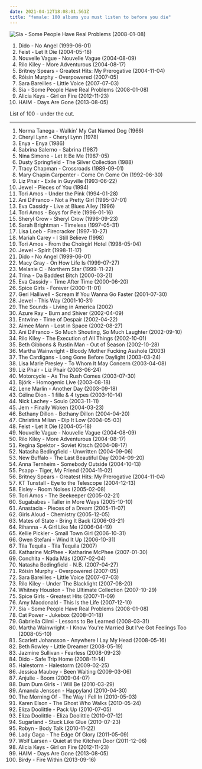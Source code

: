 ```yaml
---
date: 2021-04-12T18:08:01.561Z
title: "female: 100 albums you must listen to before you die"
---
```

![Sia - Some People Have Real Problems (2008-01-08)](http://coverartarchive.org/release/b5c33b49-39d8-4112-a195-3bf114decafb/28675957501-500.jpg "Sia - Some People Have Real Problems (2008-01-08)")
<ol class="albums">
<li data-cover="http://coverartarchive.org/release/7a9b4a0c-0888-4889-804b-eae4f6a2d4b5/7948199430-500.jpg" data-tags="pop, dido, female vocalists" role="button">Dido - No Angel (1999-06-01)</li>
<li data-cover="https://img.discogs.com/eU2kHxppsdd5tQ2SLv80GIxVNz8=/fit-in/600x600/filters:strip_icc():format(jpeg):mode_rgb():quality(90)/discogs-images/R-1006592-1520070252-6057.jpeg.jpg" data-tags="female vocalists, indie" role="button">Feist - Let It Die (2004-05-18)</li>
<li data-cover="http://coverartarchive.org/release/bea245eb-a490-4f63-b9e9-c564bc42d514/15272031336-500.jpg" data-tags="bossa nova, french, covers" role="button">Nouvelle Vague - Nouvelle Vague (2004-08-09)</li>
<li data-cover="http://coverartarchive.org/release/abbd1cf9-8b31-4ecf-96ed-d97cb497c11a/19685352496-500.jpg" data-tags="indie" role="button">Rilo Kiley - More Adventurous (2004-08-17)</li>
<li data-cover="http://coverartarchive.org/release/27d2ccc7-c263-498b-9f05-ad6c511829b9/21658064503-500.jpg" data-tags="pop" role="button">Britney Spears - Greatest Hits: My Prerogative (2004-11-04)</li>
<li data-cover="https://img.discogs.com/95-LQC1Jx2GGoBq_Z7l1CAeHkrM=/fit-in/600x536/filters:strip_icc():format(jpeg):mode_rgb():quality(90)/discogs-images/R-1139242-1217870739.jpeg.jpg" data-tags="electronic, electropop, female vocalists" role="button">Róisín Murphy - Overpowered (2007-05)</li>
<li data-cover="http://coverartarchive.org/release/bb65a0e6-41c3-42dc-be56-1e2064eb1b2f/13725245197-500.jpg" data-tags="pop" role="button">Sara Bareilles - Little Voice (2007-07-03)</li>
<li data-cover="http://coverartarchive.org/release/b5c33b49-39d8-4112-a195-3bf114decafb/28675957501-500.jpg" data-tags="chillout" role="button">Sia - Some People Have Real Problems (2008-01-08)</li>
<li data-cover="http://coverartarchive.org/release/7a032865-3754-4659-9f34-ec7ec48a95ea/17147368325-500.jpg" data-tags="soul" role="button">Alicia Keys - Girl on Fire (2012-11-23)</li>
<li data-cover="http://coverartarchive.org/release/bd851d19-d7dc-469a-9726-febb251a50f1/5165325162-500.jpg" data-tags="indie rock, female vocalists, indie pop, soft rock" role="button">HAIM - Days Are Gone (2013-08-05)</li>
</ol>
List of 100 - under the cut.
<!-- more -->

_________________

<ol class="albums">
<li data-cover="https://via.placeholder.com/450" data-tags="female, folk, acoustic, frau, folk - world and country, -1966-, new voice records" role="button">
Norma Tanega - Walkin' My Cat Named Dog (1966)
</li>
<li data-cover="http://coverartarchive.org/release/4d8da8fd-8ce3-4557-bc7e-b51db42c524f/9616743526-500.jpg" data-tags="disco, 70s, funk" role="button">
Cheryl Lynn - Cheryl Lynn (1978)
</li>
<li data-cover="http://coverartarchive.org/release/75426382-d7f5-458e-b50d-370a21c430c9/10253435044-500.jpg" data-tags="new age" role="button">
Enya - Enya (1986)
</li>
<li data-cover="http://coverartarchive.org/release/64607f8d-3cc8-4131-a748-528a1b9e28d1/23355709748-500.jpg" data-tags="female, jazz, jazz vocal, bossa nova, lovely, tag, marvelous, boobs, shady, sabrina, delightful, carl, grady, nipples, vaginal, jacked, i would like to spend an afternoon rubbing her breasts with warm mineral oil, shady grady, 1000 albums to hear before you die, beautiful land of tits, quiero su disco, sabrina-sabrina, vagina and breasts, feminine cavern of love, boneriffic, beneficial, carlos seramos, seramos, related tags, clsid not unique, 00c04fd7d062, 9e56be61-c50f-11cf-9a2c-00a0c90a90ce, 9e56be61, c50f, 11cf, 9a2c, 00a0c90a90ce, 888dca60-fc0a-11cf-8f0f-00c04fd7d062, 888dca60, fc0a, 8f0f" role="button">
Sabrina Salerno - Sabrina (1987)
</li>
<li data-cover="http://coverartarchive.org/release/acd398e8-997a-490c-b415-0812bf322a4e/6925988014-500.jpg" data-tags="vocal, female, female vocalists, blues, rhythm and blues, nina simone, simone, dr nina simone, ffff" role="button">
Nina Simone - Let It Be Me (1987-05)
</li>
<li data-cover="http://coverartarchive.org/release/95091e40-8397-44af-9498-0ecd719c4c64/22503116196-500.jpg" data-tags="oldies" role="button">
Dusty Springfield - The Silver Collection (1988)
</li>
<li data-cover="http://coverartarchive.org/release/dbab3550-2635-4f48-a459-8e29fcd48056/26741104951-500.jpg" data-tags="female vocalists, singer-songwriter, folk, acoustic" role="button">
Tracy Chapman - Crossroads (1989-09-01)
</li>
<li data-cover="http://coverartarchive.org/release/bc3092e3-d095-4fcb-85a9-89cbef7c3c74/15352415252-500.jpg" data-tags="country" role="button">
Mary Chapin Carpenter - Come On Come On (1992-06-30)
</li>
<li data-cover="http://coverartarchive.org/release/2c89d898-e5f2-4685-a6b3-9431e69d149d/10672925625-500.jpg" data-tags="90s, indie rock" role="button">
Liz Phair - Exile in Guyville (1993-06-22)
</li>
<li data-cover="http://coverartarchive.org/release/8960b372-b713-4750-9d47-be18e7bd4b60/8865742439-500.jpg" data-tags="female vocalists, pop, folk, 90s, jewel" role="button">
Jewel - Pieces of You (1994)
</li>
<li data-cover="http://coverartarchive.org/release/716ab432-03be-3567-9d9f-1cbb4736e0dc/24215052902-500.jpg" data-tags="piano, alternative, 90s" role="button">
Tori Amos - Under the Pink (1994-01-28)
</li>
<li data-cover="http://coverartarchive.org/release/865c700d-e728-4860-b005-a88b0228ebee/20286989310-500.jpg" data-tags="folk" role="button">
Ani DiFranco - Not a Pretty Girl (1995-07-01)
</li>
<li data-cover="http://coverartarchive.org/release/f2c63797-efe3-46a0-b916-cebc93169eb1/6357010540-500.jpg" data-tags="female vocalists, blues, jazz" role="button">
Eva Cassidy - Live at Blues Alley (1996)
</li>
<li data-cover="http://coverartarchive.org/release/4cd43e6e-df96-3546-8343-870035e5eaf6/21952897279-500.jpg" data-tags="alternative, piano, female vocalists" role="button">
Tori Amos - Boys for Pele (1996-01-16)
</li>
<li data-cover="http://coverartarchive.org/release/b6ddf947-3515-4c8d-8143-04dfb60190b0/16619425615-500.jpg" data-tags="rock" role="button">
Sheryl Crow - Sheryl Crow (1996-09-23)
</li>
<li data-cover="http://coverartarchive.org/release/9af39462-c1a0-4c45-b1c9-300ba2490f6a/4155878252-500.jpg" data-tags="vocal, female vocalists, female" role="button">
Sarah Brightman - Timeless (1997-05-31)
</li>
<li data-cover="http://coverartarchive.org/release/cd2699c3-5825-45fa-9133-facb02651524/14670573584-500.jpg" data-tags="female vocalists" role="button">
Lisa Loeb - Firecracker (1997-10-27)
</li>
<li data-cover="https://via.placeholder.com/450" data-tags="female, mariah carey, lovesongs, carey" role="button">
Mariah Carey - I Still Believe (1998)
</li>
<li data-cover="http://coverartarchive.org/release/2996ae5b-d50c-4278-bf43-9205d1d5f6b0/25001847121-500.jpg" data-tags="alternative, female vocalists, 90s" role="button">
Tori Amos - From the Choirgirl Hotel (1998-05-04)
</li>
<li data-cover="https://img.discogs.com/yddcCoFsO9U_SADeJAtvIt7ZHBI=/fit-in/503x376/filters:strip_icc():format(jpeg):mode_rgb():quality(90)/discogs-images/R-3445893-1330696514.jpeg.jpg" data-tags="pop, folk, jewel" role="button">
Jewel - Spirit (1998-11-17)
</li>
<li data-cover="http://coverartarchive.org/release/7a9b4a0c-0888-4889-804b-eae4f6a2d4b5/7948199430-500.jpg" data-tags="pop, dido, female vocalists" role="button">
Dido - No Angel (1999-06-01)
</li>
<li data-cover="http://coverartarchive.org/release/f7433ff5-35e6-48c2-8503-c2d046540d5d/21406735668-500.jpg" data-tags="soul" role="button">
Macy Gray - On How Life Is (1999-07-27)
</li>
<li data-cover="https://img.discogs.com/XZU-fmyZ470Ms5OfL1QcHEkKQXA=/fit-in/600x602/filters:strip_icc():format(jpeg):mode_rgb():quality(90)/discogs-images/R-813042-1390580200-4980.jpeg.jpg" data-tags="singer-songwriter, pop" role="button">
Melanie C - Northern Star (1999-11-22)
</li>
<li data-cover="https://img.discogs.com/TzUQGsUxe81laWKs3E86gBGLu2Y=/fit-in/600x610/filters:strip_icc():format(jpeg):mode_rgb():quality(90)/discogs-images/R-311604-1521574096-1758.jpeg.jpg" data-tags="female, hip hop, rap, female artists, debut, 50 cent, female rapper, florida hip-hop" role="button">
Trina - Da Baddest Bitch (2000-03-21)
</li>
<li data-cover="http://coverartarchive.org/release/da042f7f-f022-45de-9fba-70afa470ecde/10415106772-500.jpg" data-tags="female vocalists" role="button">
Eva Cassidy - Time After Time (2000-06-20)
</li>
<li data-cover="https://img.discogs.com/dad_uOOkTV5u0C4LInvxmZrnPT0=/fit-in/600x603/filters:strip_icc():format(jpeg):mode_rgb():quality(90)/discogs-images/R-4044460-1508110044-3197.jpeg.jpg" data-tags="pop" role="button">
Spice Girls - Forever (2000-11-01)
</li>
<li data-cover="https://img.discogs.com/3CK529HiIwzc3kNoo8mCsUeO140=/fit-in/600x547/filters:strip_icc():format(jpeg):mode_rgb():quality(90)/discogs-images/R-7268457-1437683277-8109.jpeg.jpg" data-tags="pop" role="button">
Geri Halliwell - Scream If You Wanna Go Faster (2001-07-30)
</li>
<li data-cover="http://coverartarchive.org/release/d78f9d84-713b-3eda-9b17-182f8f996a41/17189059909-500.jpg" data-tags="pop, folk, singer-songwriter, jewel" role="button">
Jewel - This Way (2001-10-31)
</li>
<li data-cover="http://coverartarchive.org/release/1e8a5e99-021d-4737-9ddc-c8c1fec08fe0/3370038331-500.jpg" data-tags="indie rock, rock, swedish" role="button">
The Sounds - Living in America (2002)
</li>
<li data-cover="http://coverartarchive.org/release/65106183-2eb1-48e4-907f-3876f3183324/23777691533-500.jpg" data-tags="indie, female vocalists" role="button">
Azure Ray - Burn and Shiver (2002-04-09)
</li>
<li data-cover="http://coverartarchive.org/release/e57ad832-ba32-433e-ad5d-5e4d1023e9c5/21776156498-500.jpg" data-tags="heavy metal, metal, finnish, gothic metal" role="button">
Entwine - Time of Despair (2002-04-22)
</li>
<li data-cover="http://coverartarchive.org/release/8fc6366c-ad31-4825-80b0-b2830ba9712b/10272280281-500.jpg" data-tags="singer-songwriter, female vocalists" role="button">
Aimee Mann - Lost in Space (2002-08-27)
</li>
<li data-cover="http://coverartarchive.org/release/51ce4f62-5b11-41c5-847e-a2799bfb1153/15445563588-500.jpg" data-tags="acoustic, folk rock, ani difranco" role="button">
Ani DiFranco - So Much Shouting, So Much Laughter (2002-09-10)
</li>
<li data-cover="http://coverartarchive.org/release/67ad4896-9942-4db8-947f-811fe7cafd99/23881737845-500.jpg" data-tags="indie rock" role="button">
Rilo Kiley - The Execution of All Things (2002-10-01)
</li>
<li data-cover="http://coverartarchive.org/release/d6dfec82-bdcc-4e05-9d8e-7666f9e74c0b/14023327941-500.jpg" data-tags="female vocalists, trip-hop" role="button">
Beth Gibbons & Rustin Man - Out of Season (2002-10-28)
</li>
<li data-cover="https://img.discogs.com/emXVclxpITLsojrHsGQjsxh9T2E=/fit-in/600x603/filters:strip_icc():format(jpeg):mode_rgb():quality(90)/discogs-images/R-903949-1574984478-5378.jpeg.jpg" data-tags="female, crazy, 00s, kirsty, soundtrack of my life, strong solo woman, naked covers, my mp3 albums" role="button">
Martha Wainwright - Bloody Mother Fucking Asshole (2003)
</li>
<li data-cover="http://coverartarchive.org/release/ac28d08e-aada-38e0-bdb3-7307618bcbe7/16232910297-500.jpg" data-tags="the cardigans, pop, rock, female vocalists" role="button">
The Cardigans - Long Gone Before Daylight (2003-03-24)
</li>
<li data-cover="https://img.discogs.com/-jHRX-eJPGTA2oR-7Q3kBIJfRvI=/fit-in/600x600/filters:strip_icc():format(jpeg):mode_rgb():quality(90)/discogs-images/R-929781-1179521048.jpeg.jpg" data-tags="female, pop, rock, female vocalists, female vocals, female vocalist, female artists, female voices, gotanygoodmusic, rex ferric faves, girly power, 00s albums, albums in my cd rack" role="button">
Lisa Marie Presley - To Whom It May Concern (2003-04-08)
</li>
<li data-cover="https://img.discogs.com/LWJ-AKum2NOXPYjc0WBwPF-S9GM=/fit-in/300x300/filters:strip_icc():format(jpeg):mode_rgb():quality(90)/discogs-images/R-1966844-1330288157.jpeg.jpg" data-tags="rock" role="button">
Liz Phair - Liz Phair (2003-06-24)
</li>
<li data-cover="https://img.discogs.com/DHKjXQJK-nZMGl86x90BioJ-KJU=/fit-in/314x313/filters:strip_icc():format(jpeg):mode_rgb():quality(90)/discogs-images/R-169504-1127089792.jpeg.jpg" data-tags="trance" role="button">
Motorcycle - As The Rush Comes (2003-07-30)
</li>
<li data-cover="https://img.discogs.com/aiGtfbrmX10NazhTRVrB3Y0fvOo=/fit-in/600x600/filters:strip_icc():format(jpeg):mode_rgb():quality(90)/discogs-images/R-813694-1161458280.jpeg.jpg" data-tags="electronic, alternative, female vocalists, bjork" role="button">
Björk - Homogenic Live (2003-08-18)
</li>
<li data-cover="http://coverartarchive.org/release/6c293557-1a20-4cf6-80e8-5bb7d7ab4e55/16378712431-500.jpg" data-tags="pop, another day" role="button">
Lene Marlin - Another Day (2003-09-18)
</li>
<li data-cover="http://coverartarchive.org/release/11a0f328-f066-4fb2-89a5-4126ea97f951/6460014035-500.jpg" data-tags="french, female, female vocalists, french pop" role="button">
Céline Dion - 1 fille & 4 types (2003-10-14)
</li>
<li data-cover="https://img.discogs.com/O5LxXdNho2lXDt3ioVMXVKH9aD8=/fit-in/600x589/filters:strip_icc():format(jpeg):mode_rgb():quality(90)/discogs-images/R-2598767-1476194806-3076.jpeg.jpg" data-tags="female, pop, soul, american, male vocalist, 00s, beat, bubblegum, boy" role="button">
Nick Lachey - Soulo (2003-11-11)
</li>
<li data-cover="http://coverartarchive.org/release/dfb9db5d-bb8c-4fcd-a256-96841b6d090a/7929248241-500.jpg" data-tags="pop, female vocalists" role="button">
Jem - Finally Woken (2004-03-23)
</li>
<li data-cover="https://img.discogs.com/e912qrOd4otrTGXFzAlyA8eDNc8=/fit-in/499x500/filters:strip_icc():format(jpeg):mode_rgb():quality(90)/discogs-images/R-2926815-1307657118.jpeg.jpg" data-tags="worship" role="button">
Bethany Dillon - Bethany Dillon (2004-04-20)
</li>
<li data-cover="http://coverartarchive.org/release/9e6a1a1d-613f-43cd-98a4-005f07b6b3bc/23228455307-500.jpg" data-tags="hip-hop" role="button">
Christina Milian - Dip It Low (2004-05-03)
</li>
<li data-cover="https://img.discogs.com/eU2kHxppsdd5tQ2SLv80GIxVNz8=/fit-in/600x600/filters:strip_icc():format(jpeg):mode_rgb():quality(90)/discogs-images/R-1006592-1520070252-6057.jpeg.jpg" data-tags="female vocalists, indie" role="button">
Feist - Let It Die (2004-05-18)
</li>
<li data-cover="http://coverartarchive.org/release/bea245eb-a490-4f63-b9e9-c564bc42d514/15272031336-500.jpg" data-tags="bossa nova, french, covers" role="button">
Nouvelle Vague - Nouvelle Vague (2004-08-09)
</li>
<li data-cover="http://coverartarchive.org/release/abbd1cf9-8b31-4ecf-96ed-d97cb497c11a/19685352496-500.jpg" data-tags="indie" role="button">
Rilo Kiley - More Adventurous (2004-08-17)
</li>
<li data-cover="http://coverartarchive.org/release/39af013c-fe41-413e-8909-066147967c57/16197647081-500.jpg" data-tags="singer-songwriter, female vocalists, anti-folk" role="button">
Regina Spektor - Soviet Kitsch (2004-08-17)
</li>
<li data-cover="https://img.discogs.com/qkvDofuDAKamlVevQ6NpGVxtJCY=/fit-in/600x599/filters:strip_icc():format(jpeg):mode_rgb():quality(90)/discogs-images/R-567304-1132414198.jpeg.jpg" data-tags="pop" role="button">
Natasha Bedingfield - Unwritten (2004-09-06)
</li>
<li data-cover="http://coverartarchive.org/release/9d642670-9b86-49a6-be0a-6814d3b30ccd/2909993007-500.jpg" data-tags="indie pop" role="button">
New Buffalo - The Last Beautiful Day (2004-09-20)
</li>
<li data-cover="http://coverartarchive.org/release/39a4b8a9-6ff9-4dc5-b704-4a4f14491bde/944931811-500.jpg" data-tags="female vocalists, singer-songwriter" role="button">
Anna Ternheim - Somebody Outside (2004-10-13)
</li>
<li data-cover="https://img.discogs.com/ALkAqutxqMHyzuVHatwK4xq-OhE=/fit-in/449x401/filters:strip_icc():format(jpeg):mode_rgb():quality(90)/discogs-images/R-345012-1162656985.jpeg.jpg" data-tags="indie, female, british, experimental, german, toytronic" role="button">
Psapp - Tiger, My Friend (2004-11-02)
</li>
<li data-cover="http://coverartarchive.org/release/27d2ccc7-c263-498b-9f05-ad6c511829b9/21658064503-500.jpg" data-tags="pop" role="button">
Britney Spears - Greatest Hits: My Prerogative (2004-11-04)
</li>
<li data-cover="https://img.discogs.com/uab3AD5Gc4ImQL_OSmNQqaSwO1Y=/fit-in/600x591/filters:strip_icc():format(jpeg):mode_rgb():quality(90)/discogs-images/R-664042-1478671475-7937.jpeg.jpg" data-tags="female vocalists" role="button">
KT Tunstall - Eye to the Telescope (2004-12-13)
</li>
<li data-cover="http://coverartarchive.org/release/4186b65f-c36d-4dac-82d3-221d3f8c7925/17754966442-500.jpg" data-tags="indie pop" role="button">
Eisley - Room Noises (2005-02-08)
</li>
<li data-cover="http://coverartarchive.org/release/ad7247da-24c2-4bd3-b17f-31077f50f693/2596514590-500.jpg" data-tags="alternative, female vocalists, singer-songwriter, piano" role="button">
Tori Amos - The Beekeeper (2005-02-21)
</li>
<li data-cover="https://img.discogs.com/zmvB4AIt9xAyyf0aizmrnIn0zvE=/fit-in/600x544/filters:strip_icc():format(jpeg):mode_rgb():quality(90)/discogs-images/R-2520207-1288515935.jpeg.jpg" data-tags="pop" role="button">
Sugababes - Taller in More Ways (2005-10-10)
</li>
<li data-cover="http://coverartarchive.org/release/d8def818-9c85-3cf8-b0d8-2508538be228/7222599765-500.jpg" data-tags="pop" role="button">
Anastacia - Pieces of a Dream (2005-11-07)
</li>
<li data-cover="https://img.discogs.com/j9JOHDmT3GWw3HgMAwIep5qfyT8=/fit-in/500x495/filters:strip_icc():format(jpeg):mode_rgb():quality(90)/discogs-images/R-1518732-1225640843.jpeg.jpg" data-tags="pop, power pop, girl band, xenomania" role="button">
Girls Aloud - Chemistry (2005-12-05)
</li>
<li data-cover="http://coverartarchive.org/release/4f549a4c-c26b-47b5-8332-931d09702735/16222047558-500.jpg" data-tags="indie pop" role="button">
Mates of State - Bring It Back (2006-03-21)
</li>
<li data-cover="http://coverartarchive.org/release/c3f71ac7-d8e1-4e21-8fd8-2fcfd82e1d0f/14539810071-500.jpg" data-tags="pop, rnb, rihanna" role="button">
Rihanna - A Girl Like Me (2006-04-19)
</li>
<li data-cover="http://coverartarchive.org/release/b75d84c9-0c2a-4f3e-80e3-8c385efd63c0/25970432695-500.jpg" data-tags="country" role="button">
Kellie Pickler - Small Town Girl (2006-10-31)
</li>
<li data-cover="https://img.discogs.com/FRchm-ua0ulSBfFiF9xPb-ssIHY=/fit-in/600x603/filters:strip_icc():format(jpeg):mode_rgb():quality(90)/discogs-images/R-866191-1491226575-8701.jpeg.jpg" data-tags="pop, female vocal, gwen stefani" role="button">
Gwen Stefani - Wind It Up (2006-10-31)
</li>
<li data-cover="http://coverartarchive.org/release/c73f995d-44e3-4363-a310-bf638b97dc69/1578195106-500.jpg" data-tags="female, hot" role="button">
Tila Tequila - Tila Tequila (2007)
</li>
<li data-cover="https://img.discogs.com/mHCZ-tldeceJvMGxFU-dJXPobwQ=/fit-in/500x500/filters:strip_icc():format(jpeg):mode_rgb():quality(90)/discogs-images/R-921512-1173044217.jpeg.jpg" data-tags="pop" role="button">
Katharine McPhee - Katharine McPhee (2007-01-30)
</li>
<li data-cover="https://via.placeholder.com/450" data-tags="pop latino, spanish, latina" role="button">
Conchita - Nada Más (2007-02-04)
</li>
<li data-cover="https://img.discogs.com/Ho2ZothEblcMv6mVngRtYoIPvss=/fit-in/600x600/filters:strip_icc():format(jpeg):mode_rgb():quality(90)/discogs-images/R-1325186-1238157184.jpeg.jpg" data-tags="pop" role="button">
Natasha Bedingfield - N.B. (2007-04-27)
</li>
<li data-cover="https://img.discogs.com/95-LQC1Jx2GGoBq_Z7l1CAeHkrM=/fit-in/600x536/filters:strip_icc():format(jpeg):mode_rgb():quality(90)/discogs-images/R-1139242-1217870739.jpeg.jpg" data-tags="electronic, electropop, female vocalists" role="button">
Róisín Murphy - Overpowered (2007-05)
</li>
<li data-cover="http://coverartarchive.org/release/bb65a0e6-41c3-42dc-be56-1e2064eb1b2f/13725245197-500.jpg" data-tags="pop" role="button">
Sara Bareilles - Little Voice (2007-07-03)
</li>
<li data-cover="https://img.discogs.com/bl4vspegq3dbuH24SEtRmJQhnEM=/fit-in/600x579/filters:strip_icc():format(jpeg):mode_rgb():quality(90)/discogs-images/R-1853857-1296769804.jpeg.jpg" data-tags="indie pop" role="button">
Rilo Kiley - Under The Blacklight (2007-08-20)
</li>
<li data-cover="http://coverartarchive.org/release/210d9721-f4a0-4d42-b1ae-fe730247bc4e/9734655698-500.jpg" data-tags="pop, soul" role="button">
Whitney Houston - The Ultimate Collection (2007-10-29)
</li>
<li data-cover="https://img.discogs.com/K3-FiQw9ClJl6OpfaRahc6UisAY=/fit-in/600x600/filters:strip_icc():format(jpeg):mode_rgb():quality(90)/discogs-images/R-2158915-1267188271.jpeg.jpg" data-tags="pop" role="button">
Spice Girls - Greatest Hits (2007-11-09)
</li>
<li data-cover="http://coverartarchive.org/release/4846826f-c71e-4172-9229-4e1ff7d3e033/2338491060-500.jpg" data-tags="female vocalists, pop" role="button">
Amy Macdonald - This Is the Life (2007-12-10)
</li>
<li data-cover="http://coverartarchive.org/release/b5c33b49-39d8-4112-a195-3bf114decafb/28675957501-500.jpg" data-tags="chillout" role="button">
Sia - Some People Have Real Problems (2008-01-08)
</li>
<li data-cover="http://coverartarchive.org/release/472ab586-be69-4bdb-8f90-af1d25e754a6/22781705669-500.jpg" data-tags="female vocalists, covers, jazz, cover" role="button">
Cat Power - Jukebox (2008-01-18)
</li>
<li data-cover="http://coverartarchive.org/release/75844a1c-9bbc-4781-8186-c4756f09c7ae/27481442661-500.jpg" data-tags="pop, gabriella cilmi" role="button">
Gabriella Cilmi - Lessons to Be Learned (2008-03-31)
</li>
<li data-cover="http://coverartarchive.org/release/9ca35ad8-ad20-438a-b912-553e5bcd5fd7/18285337556-500.jpg" data-tags="female vocalists, folk" role="button">
Martha Wainwright - I Know You're Married But I've Got Feelings Too (2008-05-10)
</li>
<li data-cover="http://coverartarchive.org/release/8cf43ee9-65c3-407e-863d-cdb7b8bbad39/28864635475-500.jpg" data-tags="tom waits, alternative, cover" role="button">
Scarlett Johansson - Anywhere I Lay My Head (2008-05-16)
</li>
<li data-cover="https://img.discogs.com/JXPYzu8zebcseCEEWcJkyKhHu44=/fit-in/500x500/filters:strip_icc():format(jpeg):mode_rgb():quality(90)/discogs-images/R-1345661-1211476622.jpeg.jpg" data-tags="vocal, female, jazz, female vocalists, blues, jazz female vocalist, b rowley" role="button">
Beth Rowley - Little Dreamer (2008-05-19)
</li>
<li data-cover="http://coverartarchive.org/release/3192c4f0-6099-4aa2-8008-09da81da0467/22600473176-500.jpg" data-tags="rnb, soul, female vocalists" role="button">
Jazmine Sullivan - Fearless (2008-09-23)
</li>
<li data-cover="http://coverartarchive.org/release/1368316c-54b8-4fbc-9a38-a01469c42b64/4116426339-500.jpg" data-tags="pop" role="button">
Dido - Safe Trip Home (2008-11-14)
</li>
<li data-cover="http://coverartarchive.org/release/e4514e7e-1e49-4779-a19d-6b8500715d0a/5875569062-500.jpg" data-tags="hard rock" role="button">
Halestorm - Halestorm (2009-02-25)
</li>
<li data-cover="https://img.discogs.com/O0WD3ekeZtIODoSmnfQ7g7i4-O0=/fit-in/600x600/filters:strip_icc():format(jpeg):mode_rgb():quality(90)/discogs-images/R-1733477-1282996272.jpeg.jpg" data-tags="female, soul, uk, female vocalist, 00s, all the best, vile, idol, favoritas, my favorite music, my travel 29, jessica mauboy, love muzik, austrailion, austrailion idol" role="button">
Jessica Mauboy - Been Waiting (2009-03-06)
</li>
<li data-cover="https://img.discogs.com/af4c2e005992d384ff53b7d41d019030a6f520d0/images/spacer.gif" data-tags="chillout, trip-hop, female, jazz, pop, chill, experimental, female vocalists, fusion, trip hop, relaxing, female vocals, female vocalist, relax, boom, female vocalsits" role="button">
Anjulie - Boom (2009-04-07)
</li>
<li data-cover="https://img.discogs.com/LMUnSMR1Ulib07tuoBJCHqTETDI=/fit-in/336x336/filters:strip_icc():format(jpeg):mode_rgb():quality(90)/discogs-images/R-2220537-1270625362.jpeg.jpg" data-tags="lo-fi" role="button">
Dum Dum Girls - I Will Be (2010-03-29)
</li>
<li data-cover="https://img.discogs.com/HkebpGdFZnYhGEobY3j3sWs8lE4=/fit-in/500x500/filters:strip_icc():format(jpeg):mode_rgb():quality(90)/discogs-images/R-2336448-1277852804.jpeg.jpg" data-tags="pop, swedish" role="button">
Amanda Jenssen - Happyland (2010-04-30)
</li>
<li data-cover="https://img.discogs.com/_dr1FeuRw30I8t373dbS_BX7Ap4=/fit-in/600x602/filters:strip_icc():format(jpeg):mode_rgb():quality(90)/discogs-images/R-5928304-1471216503-2231.jpeg.jpg" data-tags="indie, female, pop, rock, pop rock, guitar, john mayer, onerepublic, the fray" role="button">
The Morning Of - The Way I Fell In (2010-05-03)
</li>
<li data-cover="http://coverartarchive.org/release/a487484a-7cb9-481b-b2c3-eef160de32b7/25696440606-500.jpg" data-tags="female, 2010s, xl recordings, 2010 releases, alben, black background album covers, vintage album covers, collage album covers, fantasy album covers, moon album covers" role="button">
Karen Elson - The Ghost Who Walks (2010-05-24)
</li>
<li data-cover="https://via.placeholder.com/450" data-tags="female, lala, new school" role="button">
Eliza Doolittle - Pack Up (2010-07-05)
</li>
<li data-cover="https://img.discogs.com/N3ib9u9vfh-rdCyLQKey0vaiaYE=/fit-in/539x533/filters:strip_icc():format(jpeg):mode_rgb():quality(90)/discogs-images/R-2523078-1309359771.jpeg.jpg" data-tags="pop" role="button">
Eliza Doolittle - Eliza Doolittle (2010-07-12)
</li>
<li data-cover="http://coverartarchive.org/release/33df508c-d3d1-4103-857d-4d146d1efe8d/2865859583-500.jpg" data-tags="country, sugarland" role="button">
Sugarland - Stuck Like Glue (2010-07-23)
</li>
<li data-cover="https://img.discogs.com/cMSILn-O_QjEyYQ4HoieDtBeU3U=/fit-in/600x600/filters:strip_icc():format(jpeg):mode_rgb():quality(90)/discogs-images/R-2566810-1415847143-3769.jpeg.jpg" data-tags="electronic, pop, electropop, dance-pop" role="button">
Robyn - Body Talk (2010-11-22)
</li>
<li data-cover="http://coverartarchive.org/release/1d22ce5b-26b9-496d-840a-e1d18bbc76d8/3167458608-500.jpg" data-tags="pop, lady gaga, born this way" role="button">
Lady Gaga - The Edge Of Glory (2011-05-09)
</li>
<li data-cover="http://coverartarchive.org/release/78ded821-e96f-47e0-8668-7087237b498d/4953387139-500.jpg" data-tags="female, folk, if i be wrong, kitchen door, quiet at the kitchen door, wolf larsen" role="button">
Wolf Larsen - Quiet at the Kitchen Door (2011-12-06)
</li>
<li data-cover="http://coverartarchive.org/release/7a032865-3754-4659-9f34-ec7ec48a95ea/17147368325-500.jpg" data-tags="soul" role="button">
Alicia Keys - Girl on Fire (2012-11-23)
</li>
<li data-cover="http://coverartarchive.org/release/bd851d19-d7dc-469a-9726-febb251a50f1/5165325162-500.jpg" data-tags="indie rock, female vocalists, indie pop, soft rock" role="button">
HAIM - Days Are Gone (2013-08-05)
</li>
<li data-cover="http://coverartarchive.org/release/90e8a7b0-c5db-4c69-9414-382ffd198cf3/11258587448-500.jpg" data-tags="indie, british, folk" role="button">
Birdy - Fire Within (2013-09-16)
</li>
</ol>